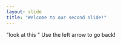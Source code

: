 ```yaml
---
layout: slide
title: "Welcome to our second slide!"
---
```

"look at this "
Use the left arrow to go back!
